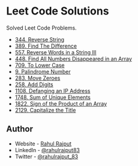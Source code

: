 # Leet Code Solutions

Solved Leet Code Problems.

- [344. Reverse String](./344.Reverse-String.js)
- [389. Find The Difference](./389.Find-the-Difference.js)
- [557. Reverse Words in a String III](./557.Reverse-Words-in-a-String-III.js)
- [448. Find All Numbers Disappeared in an Array](./448.Find-All-Numbers-Disappeared-in-an-Array.js)
- [709. To Lower Case](./709.-To-Lower-Case.js)
- [9. Palindrome Number](./9.Palindrome-Number.js)
- [283. Move Zeroes](./283.Move-Zeroes.js)
- [258. Add Digits](./258.Add-Digits.js)
- [1108. Defanging an IP Address](./1108.Defanging-an-IP-Address.js)
- [1748. Sum of Unique Elements](./1748.Sum-of-Unique-Elements.js)
- [1822. Sign of the Product of an Array](./1822.Sign-of-the-Product-of-an-Array.js)
- [2129. Capitalize the Title](./2129.Capitalize-the-Title.js)

## Author

- Website - [Rahul Rajput](https://rahulrajput83-portfolio.vercel.app/)
- LinkedIn - [@rahulrajput83](https://www.linkedin.com/in/rahulrajput83)
- Twitter - [@rahulrajput_83](https://twitter.com/rahulrajput_83)